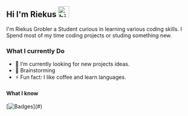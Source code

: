 ## Hi I'm Riekus <img src="https://user-images.githubusercontent.com/1303154/88677602-1635ba80-d120-11ea-84d8-d263ba5fc3c0.gif" width="29px" height="29px" alt="hi">

I'm Riekus Grobler a Student curious in learning various coding skills. I Spend most of my time coding projects or studing something new.

<!-- TODO: Add last video link -->

### What I currently Do

- 🔭 I’m currently looking for new projects ideas.
- 🧠 Brainstorming 
- ⚡ Fun fact: I like coffee and learn languages.

#### What I know

<!-- TODO: Make technologies links takes you to repositories -->

[![Badges](https://skillicons.dev/icons?i=cs,unity,ubuntu,)](#) 
